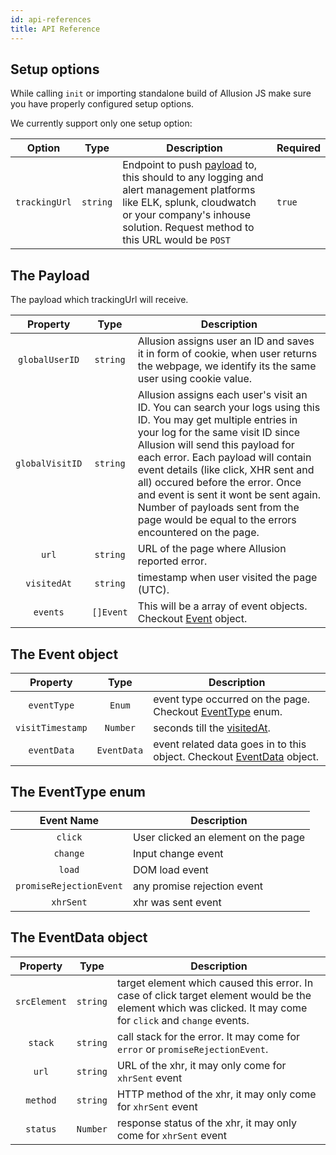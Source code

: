 ```yaml
---
id: api-references
title: API Reference
---
```


## Setup options

While calling `init` or importing standalone build of Allusion JS make sure you have properly configured setup options.

We currently support only one setup option:

| Option       | Type      | Description   | Required |
|:------------:|:---------:|-------------|----------|
|`trackingUrl` | `string`  | Endpoint to push [payload](#payload) to, this should to any logging and alert management platforms like ELK, splunk, cloudwatch or your company's inhouse solution. Request method to this URL would be `POST`| `true` |
<a name="payload"></a>

## The Payload

The payload which trackingUrl will receive.

| Property       | Type      | Description   |
|:------------:|:---------:|-------------|
|`globalUserID` | `string`  | Allusion assigns user an ID and saves it in form of cookie, when user returns the webpage, we identify its the same user using cookie value. |
|`globalVisitID` | `string`  | Allusion assigns each user's visit an ID. You can search your logs using this ID. You may get multiple entries in your log for the same visit ID since Allusion will send this payload for each error. Each payload will contain event details (like click, XHR sent and all) occured before the error. Once and event is sent it wont be sent again. Number of payloads sent from the page would be equal to the errors encountered on the page. |
|`url` | `string`  | URL of the page where Allusion reported error. |
|<a name="visitedAt"></a>`visitedAt` | `string`  | timestamp when user visited the page (UTC). |
|`events` | `[]Event`  | This will be a array of event objects. Checkout [Event](#event) object. |
<a name="event"></a>

## The Event object

| Property       | Type      | Description   |
|:------------:|:---------:|-------------|
|`eventType` | `Enum`  | event type occurred on the page. Checkout [EventType](#eventtype) enum.  |
|`visitTimestamp` | `Number`  | seconds till the [visitedAt](#visitedAt). |
|`eventData` | `EventData`  | event related data goes in to this object. Checkout [EventData](#eventdata) object. |
<a name="eventtype"></a>

## The EventType enum

| Event Name       | Description   |
|:------------:|---------|
|`click` | User clicked an element on the page |
|`change` | Input change event |
|`load` | DOM load event |
|`promiseRejectionEvent` | any promise rejection event |
|`xhrSent` | xhr was sent event |
<a name="eventdata"></a>

## The EventData object

| Property       | Type      | Description   |
|:------------:|:---------:|-------------|
|`srcElement` | `string`  | target element which caused this error. In case of click target element would be the element which was clicked. It may come for `click` and `change` events. |
|`stack` | `string`  | call stack for the error. It may come for `error` or `promiseRejectionEvent`. |
|`url` | `string`  | URL of the xhr, it may only come for `xhrSent` event |
|`method` | `string`  | HTTP method of the xhr, it may only come for `xhrSent` event |
|`status` | `Number`  | response status of the xhr, it may only come for `xhrSent` event |
